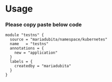 # Usage

### Please copy paste below code 
```
module "testns" {
  source = "mariadubita/namespace/kubernetes"
  name   = "testns"
  annotations = {
    new = "application"
  }
  labels = {
    createdby = "mariadubita"
  }
}
```
